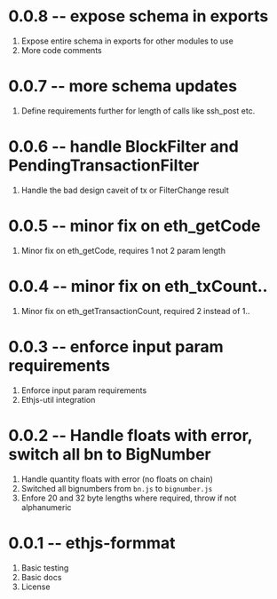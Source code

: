 # 0.0.8 -- expose schema in exports

1. Expose entire schema in exports for other modules to use
2. More code comments

# 0.0.7 -- more schema updates

1. Define requirements further for length of calls like ssh_post etc.

# 0.0.6 -- handle BlockFilter and PendingTransactionFilter

1. Handle the bad design caveit of tx or FilterChange result

# 0.0.5 -- minor fix on eth_getCode

1. Minor fix on eth_getCode, requires 1 not 2 param length

# 0.0.4 -- minor fix on eth_txCount..

1. Minor fix on eth_getTransactionCount, required 2 instead of 1..

# 0.0.3 -- enforce input param requirements

1. Enforce input param requirements
2. Ethjs-util integration

# 0.0.2 -- Handle floats with error, switch all bn to BigNumber

1. Handle quantity floats with error (no floats on chain)
2. Switched all bignumbers from `bn.js` to `bignumber.js`
3. Enfore 20 and 32 byte lengths where required, throw if not alphanumeric

# 0.0.1 -- ethjs-formmat

1. Basic testing
2. Basic docs
3. License
